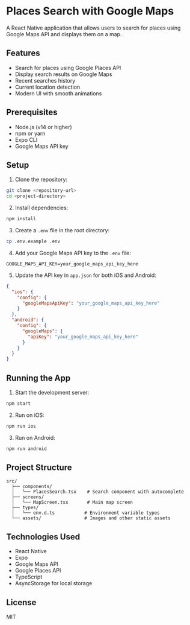 # Places Search with Google Maps

A React Native application that allows users to search for places using Google Maps API and displays them on a map.

## Features

- Search for places using Google Places API
- Display search results on Google Maps
- Recent searches history
- Current location detection
- Modern UI with smooth animations

## Prerequisites

- Node.js (v14 or higher)
- npm or yarn
- Expo CLI
- Google Maps API key

## Setup

1. Clone the repository:
```bash
git clone <repository-url>
cd <project-directory>
```

2. Install dependencies:
```bash
npm install
```

3. Create a `.env` file in the root directory:
```bash
cp .env.example .env
```

4. Add your Google Maps API key to the `.env` file:
```
GOOGLE_MAPS_API_KEY=your_google_maps_api_key_here
```

5. Update the API key in `app.json` for both iOS and Android:
```json
{
  "ios": {
    "config": {
      "googleMapsApiKey": "your_google_maps_api_key_here"
    }
  },
  "android": {
    "config": {
      "googleMaps": {
        "apiKey": "your_google_maps_api_key_here"
      }
    }
  }
}
```

## Running the App

1. Start the development server:
```bash
npm start
```

2. Run on iOS:
```bash
npm run ios
```

3. Run on Android:
```bash
npm run android
```

## Project Structure

```
src/
  ├── components/
  │   └── PlacesSearch.tsx    # Search component with autocomplete
  ├── screens/
  │   └── MapScreen.tsx       # Main map screen
  ├── types/
  │   └── env.d.ts           # Environment variable types
  └── assets/                # Images and other static assets
```

## Technologies Used

- React Native
- Expo
- Google Maps API
- Google Places API
- TypeScript
- AsyncStorage for local storage

## License

MIT 